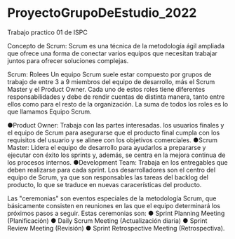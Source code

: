 # ProyectoGrupoDeEstudio_2022
Trabajo practico 01 de ISPC


Concepto de Scrum:
  Scrum es una técnica de la metodología ágil ampliada que ofrece una forma de conectar varios equipos que necesitan trabajar juntos para ofrecer soluciones complejas.





Scrum: Rolees
Un equipo Scrum suele estar compuesto por grupos de trabajo de entre 3 a 9 miembros del equipo de desarrollo, más el Scrum Master y el Product Owner. Cada uno de estos roles tiene diferentes responsabilidades y debe de rendir cuentas de distinta manera, tanto entre ellos como para el resto de la organización. La suma de todos los roles es lo que llamamos Equipo Scrum.

●Product Owner: Trabaja con las partes interesadas. los usuarios finales y el equipo de Scrum para asegurarse que el producto final cumpla con los requisitos del usuario y se alinee con los objetivos comerciales.
●Scrum Master: Lidera el equipo de desarrollo para ayudarlos a prepararse y ejecutar con éxito los sprints y, además, se centra en la mejora continua de los procesos internos.
●Development Team: Trabaja en los entregables que deben realizarse para cada sprint. Los desarrolladores son el centro del equipo de Scrum, ya que son responsables las tareas del backlog del producto, lo que se traduce en nuevas caracerísticas del producto.






Las "ceremonias" son eventos especiales de la metodología Scrum, que básicamente consisten en reuniones en las que el equipo determinará los próximos pasos a seguir. Estas ceremonias son: 
● Sprint Planning Meeting (Planificación) 
● Daily Scrum Meeting (Actualización diaria) 
● Sprint Review Meeting (Revisión) 
● Sprint Retrospective Meeting (Retrospectiva).
